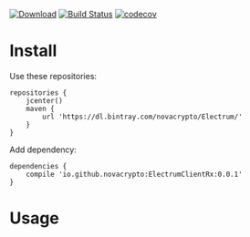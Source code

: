 [![Download](https://api.bintray.com/packages/novacrypto/Electrum/ElectrumClientRx/images/download.svg)](https://bintray.com/novacrypto/Electrum/ElectrumClientRx/_latestVersion) [![Build Status](https://travis-ci.org/NovaCrypto/ElectrumClientRx.svg?branch=master)](https://travis-ci.org/NovaCrypto/ElectrumClientRx) [![codecov](https://codecov.io/gh/NovaCrypto/ElectrumClientRx/branch/master/graph/badge.svg)](https://codecov.io/gh/NovaCrypto/ElectrumClientRx)

# Install

Use these repositories:

```
repositories {
    jcenter()
    maven {
        url 'https://dl.bintray.com/novacrypto/Electrum/'
    }
}
```

Add dependency:

```
dependencies {
    compile 'io.github.novacrypto:ElectrumClientRx:0.0.1'
}

```

# Usage

